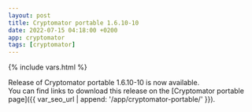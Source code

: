 ```yaml
---
layout: post
title: Cryptomator portable 1.6.10-10
date: 2022-07-15 04:18:00 +0200
app: cryptomator
tags: [cryptomator]
---
```

{% include vars.html %}

Release of Cryptomator portable 1.6.10-10 is now available.<br />
You can find links to download this release on the [Cryptomator portable page]({{ var_seo_url | append: '/app/cryptomator-portable/' }}).
